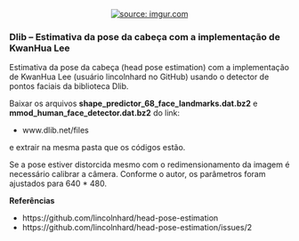 <div style="text-align:center"><a href="https://www.youtube.com/watch?v=LdVbAWdDvPw"><img src="https://i.imgur.com/5B604pg.jpg" title="source: imgur.com" /></a></div>

<h3>Dlib – Estimativa da pose da cabeça com a implementação de KwanHua Lee</h3>

<p>Estimativa da pose da cabeça (head pose estimation) com a implementação de KwanHua Lee (usuário lincolnhard no GitHub) usando o detector de pontos faciais da biblioteca Dlib.<p>

<p>Baixar os arquivos <b>shape_predictor_68_face_landmarks.dat.bz2</b> e <b>mmod_human_face_detector.dat.bz2</b> do link:</p>

<ul>
<li>www.dlib.net/files</li>
</ul>

<p>e extrair na mesma pasta que os códigos estão.</p>

<p>Se a pose estiver distorcida mesmo com o redimensionamento da imagem é necessário calibrar a câmera. Conforme o autor, os parâmetros foram ajustados para 640 * 480.</p>

<b>Referências</b>
<ul>
  <li>https://github.com/lincolnhard/head-pose-estimation</li>
  <li>https://github.com/lincolnhard/head-pose-estimation/issues/2</li>
</ul>
